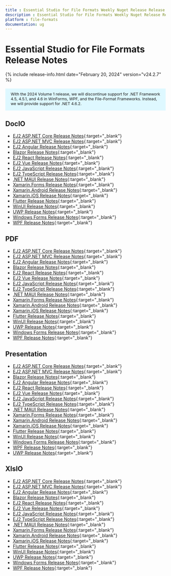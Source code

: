 ```yaml
---
title : Essential Studio for File Formats Weekly Nuget Release Release Notes  
description : Essential Studio for File Formats Weekly Nuget Release Release Notes  
platform : file-formats
documentation: ug
---
```


# Essential Studio for File Formats  Release Notes  

{% include release-info.html date="February 20, 2024" version="v24.2.7" %} 

<style>
#license {
    font-size: .88em!important;
	margin-top: 1.5em;     
	margin-bottom: 1.5em;
    background-color: #def8ff;
    padding: 10px 17px 14px;
}
</style>

<div id="license">
With the 2024 Volume 1 release, we will discontinue support for .NET Framework 4.5, 4.5.1, and 4.6 in WinForms, WPF, and the File-Format Frameworks. Instead, we will provide support for .NET 4.6.2.
</div>

## DocIO

* [EJ2 ASP.NET Core Release Notes](https://ej2.syncfusion.com/aspnetcore/documentation/release-notes/24.2.7#docio){:target="_blank"}
* [EJ2 ASP.NET MVC Release Notes](https://ej2.syncfusion.com/aspnetmvc/documentation/release-notes/24.2.7#docio){:target="_blank"}
* [EJ2 Angular Release Notes](https://ej2.syncfusion.com/angular/documentation/release-notes/24.2.7#docio){:target="_blank"}
* [Blazor Release Notes](https://blazor.syncfusion.com/documentation/release-notes/24.2.7#docio){:target="_blank"}
* [EJ2 React Release Notes](https://ej2.syncfusion.com/react/documentation/release-notes/24.2.7#docio){:target="_blank"}
* [EJ2 Vue  Release Notes](https://ej2.syncfusion.com/vue/documentation/release-notes/24.2.7#docio){:target="_blank"}
* [EJ2 JavaScript Release Notes](https://ej2.syncfusion.com/javascript/documentation/release-notes/24.2.7#docio){:target="_blank"}
* [EJ2 TypeScript Release Notes](https://ej2.syncfusion.com/documentation/release-notes/24.2.7#docio){:target="_blank"}
* [.NET MAUI Release Notes](/maui/release-notes/v24.2.7#docio){:target="_blank"}
* [Xamarin.Forms Release Notes](/xamarin/release-notes/v24.2.7#docio){:target="_blank"}
* [Xamarin.Android Release Notes](/xamarin-android/release-notes/v24.2.7#docio){:target="_blank"}
* [Xamarin.iOS Release Notes](/xamarin-ios/release-notes/v24.2.7#docio){:target="_blank"}
* [Flutter Release Notes](/flutter/release-notes/v24.2.7#docio){:target="_blank"}
* [WinUI Release Notes](/winui/release-notes/v24.2.7#docio){:target="_blank"}
* [UWP Release Notes](/uwp/release-notes/v24.2.7#docio){:target="_blank"}
* [Windows Forms Release Notes](/windowsforms/release-notes/v24.2.7#docio){:target="_blank"}
* [WPF Release Notes](/wpf/release-notes/v24.2.7#docio){:target="_blank"}



## PDF

* [EJ2 ASP.NET Core Release Notes](https://ej2.syncfusion.com/aspnetcore/documentation/release-notes/24.2.7#pdf){:target="_blank"}
* [EJ2 ASP.NET MVC Release Notes](https://ej2.syncfusion.com/aspnetmvc/documentation/release-notes/24.2.7#pdf){:target="_blank"}
* [EJ2 Angular Release Notes](https://ej2.syncfusion.com/angular/documentation/release-notes/24.2.7#pdf){:target="_blank"}
* [Blazor Release Notes](https://blazor.syncfusion.com/documentation/release-notes/24.2.7#pdf){:target="_blank"}
* [EJ2 React Release Notes](https://ej2.syncfusion.com/react/documentation/release-notes/24.2.7#pdf){:target="_blank"}
* [EJ2 Vue  Release Notes](https://ej2.syncfusion.com/vue/documentation/release-notes/24.2.7#pdf){:target="_blank"}
* [EJ2 JavaScript Release Notes](https://ej2.syncfusion.com/javascript/documentation/release-notes/24.2.7#pdf){:target="_blank"}
* [EJ2 TypeScript Release Notes](https://ej2.syncfusion.com/documentation/release-notes/24.2.7#pdf){:target="_blank"}
* [.NET MAUI Release Notes](/maui/release-notes/v24.2.7#pdf){:target="_blank"}
* [Xamarin.Forms Release Notes](/xamarin/release-notes/v24.2.7#pdf){:target="_blank"}
* [Xamarin.Android Release Notes](/xamarin-android/release-notes/v24.2.7#pdf){:target="_blank"}
* [Xamarin.iOS Release Notes](/xamarin-ios/release-notes/v24.2.7#pdf){:target="_blank"}
* [Flutter Release Notes](/flutter/release-notes/v24.2.7#pdf){:target="_blank"}
* [WinUI Release Notes](/winui/release-notes/v24.2.7#pdf){:target="_blank"}
* [UWP Release Notes](/uwp/release-notes/v24.2.7#pdf){:target="_blank"}
* [Windows Forms Release Notes](/windowsforms/release-notes/v24.2.7#pdf){:target="_blank"}
* [WPF Release Notes](/wpf/release-notes/v24.2.7#pdf){:target="_blank"}


## Presentation

* [EJ2 ASP.NET Core Release Notes](https://ej2.syncfusion.com/aspnetcore/documentation/release-notes/24.2.7#presentation){:target="_blank"}
* [EJ2 ASP.NET MVC Release Notes](https://ej2.syncfusion.com/aspnetmvc/documentation/release-notes/24.2.7#presentation){:target="_blank"}
* [Blazor Release Notes](https://blazor.syncfusion.com/documentation/release-notes/24.2.7#presentation){:target="_blank"}
* [EJ2 Angular Release Notes](https://ej2.syncfusion.com/angular/documentation/release-notes/24.2.7#presentation){:target="_blank"}
* [EJ2 React Release Notes](https://ej2.syncfusion.com/react/documentation/release-notes/24.2.7#presentation){:target="_blank"}
* [EJ2 Vue  Release Notes](https://ej2.syncfusion.com/vue/documentation/release-notes/24.2.7#presentation){:target="_blank"}
* [EJ2 JavaScript Release Notes](https://ej2.syncfusion.com/javascript/documentation/release-notes/24.2.7#presentation){:target="_blank"}
* [EJ2 TypeScript Release Notes](https://ej2.syncfusion.com/documentation/release-notes/24.2.7#presentation){:target="_blank"}
* [.NET MAUI Release Notes](/maui/release-notes/v24.2.7#presentation){:target="_blank"}
* [Xamarin.Forms Release Notes](/xamarin/release-notes/v24.2.7#presentation){:target="_blank"}
* [Xamarin.Android Release Notes](/xamarin-android/release-notes/v24.2.7#presentation){:target="_blank"}
* [Xamarin.iOS Release Notes](/xamarin-ios/release-notes/v24.2.7#presentation){:target="_blank"}
* [Flutter Release Notes](/flutter/release-notes/v24.2.7#presentation){:target="_blank"}
* [WinUI Release Notes](/winui/release-notes/v24.2.7#presentation){:target="_blank"}
* [Windows Forms Release Notes](/windowsforms/release-notes/v24.2.7#presentation){:target="_blank"}
* [WPF Release Notes](/wpf/release-notes/v24.2.7#presentation){:target="_blank"}
* [UWP Release Notes](/uwp/release-notes/v24.2.7#presentation){:target="_blank"}



## XlsIO

* [EJ2 ASP.NET Core Release Notes](https://ej2.syncfusion.com/aspnetcore/documentation/release-notes/24.2.7#xlsio){:target="_blank"}
* [EJ2 ASP.NET MVC Release Notes](https://ej2.syncfusion.com/aspnetmvc/documentation/release-notes/24.2.7#xlsio){:target="_blank"}
* [EJ2 Angular Release Notes](https://ej2.syncfusion.com/angular/documentation/release-notes/24.2.7#xlsio){:target="_blank"}
* [Blazor Release Notes](https://blazor.syncfusion.com/documentation/release-notes/24.2.7#xlsio){:target="_blank"}
* [EJ2 React Release Notes](https://ej2.syncfusion.com/react/documentation/release-notes/24.2.7#xlsio){:target="_blank"}
* [EJ2 Vue  Release Notes](https://ej2.syncfusion.com/vue/documentation/release-notes/24.2.7#xlsio){:target="_blank"}
* [EJ2 JavaScript Release Notes](https://ej2.syncfusion.com/javascript/documentation/release-notes/24.2.7#xlsio){:target="_blank"}
* [EJ2 TypeScript Release Notes](https://ej2.syncfusion.com/documentation/release-notes/24.2.7#xlsio){:target="_blank"}
* [.NET MAUI Release Notes](/maui/release-notes/v24.2.7#xlsio){:target="_blank"}
* [Xamarin.Forms Release Notes](/xamarin/release-notes/v24.2.7#xlsio){:target="_blank"}
* [Xamarin.Android Release Notes](/xamarin-android/release-notes/v24.2.7#xlsio){:target="_blank"}
* [Xamarin.iOS Release Notes](/xamarin-ios/release-notes/v24.2.7#xlsio){:target="_blank"}
* [Flutter Release Notes](/flutter/release-notes/v24.2.7#xlsio){:target="_blank"}
* [WinUI Release Notes](/winui/release-notes/v24.2.7#xlsio){:target="_blank"}
* [UWP Release Notes](/uwp/release-notes/v24.2.7#xlsio){:target="_blank"}
* [Windows Forms Release Notes](/windowsforms/release-notes/v24.2.7#xlsio){:target="_blank"}
* [WPF Release Notes](/wpf/release-notes/v24.2.7#xlsio){:target="_blank"}


